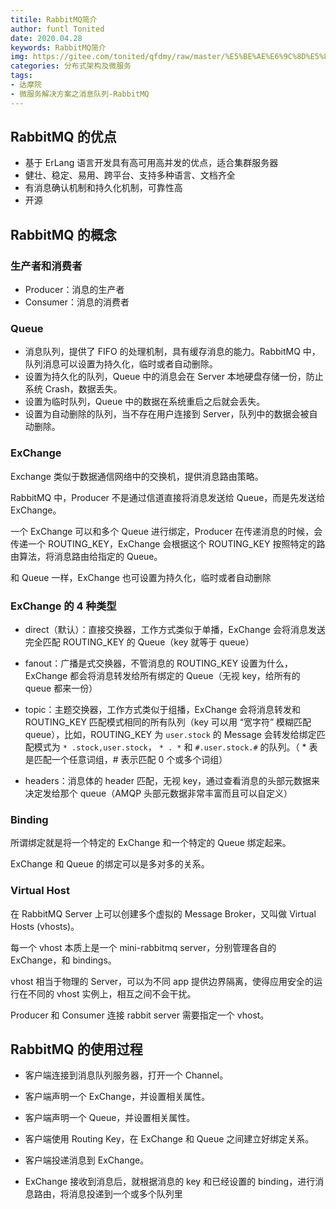 ```yaml
---
titile: RabbitMQ简介
author: funtl Tonited
date: 2020.04.28
keywords: RabbitMQ简介
img: https://gitee.com/tonited/qfdmy/raw/master/%E5%BE%AE%E6%9C%8D%E5%8A%A1%E8%A7%A3%E5%86%B3%E6%96%B9%E6%A1%88%E4%B9%8B%E6%B6%88%E6%81%AF%E9%98%9F%E5%88%97-RabbitMQ/assert/1.%E6%B6%88%E6%81%AF%E9%98%9F%E5%88%97%E7%9A%84%E6%B5%81%E6%B4%BE/FnFPiDNP_o95g91Un5R17tqaUfT_@.webp
categories: 分布式架构及微服务
tags: 
- 达摩院
- 微服务解决方案之消息队列-RabbitMQ
---
```


## RabbitMQ 的优点

- 基于 ErLang 语言开发具有高可用高并发的优点，适合集群服务器
- 健壮、稳定、易用、跨平台、支持多种语言、文档齐全
- 有消息确认机制和持久化机制，可靠性高
- 开源

## RabbitMQ 的概念

### 生产者和消费者

- Producer：消息的生产者
- Consumer：消息的消费者

### Queue

- 消息队列，提供了 FIFO 的处理机制，具有缓存消息的能力。RabbitMQ 中，队列消息可以设置为持久化，临时或者自动删除。
- 设置为持久化的队列，Queue 中的消息会在 Server 本地硬盘存储一份，防止系统 Crash，数据丢失。
- 设置为临时队列，Queue 中的数据在系统重启之后就会丢失。
- 设置为自动删除的队列，当不存在用户连接到 Server，队列中的数据会被自动删除。

### ExChange

Exchange 类似于数据通信网络中的交换机，提供消息路由策略。

RabbitMQ 中，Producer 不是通过信道直接将消息发送给 Queue，而是先发送给 ExChange。

一个 ExChange 可以和多个 Queue 进行绑定，Producer 在传递消息的时候，会传递一个 ROUTING_KEY，ExChange 会根据这个 ROUTING_KEY 按照特定的路由算法，将消息路由给指定的 Queue。

和 Queue 一样，ExChange 也可设置为持久化，临时或者自动删除

### ExChange 的 4 种类型

- direct（默认）：直接交换器，工作方式类似于单播，ExChange 会将消息发送完全匹配 ROUTING_KEY 的 Queue（key 就等于 queue）

- fanout：广播是式交换器，不管消息的 ROUTING_KEY 设置为什么，ExChange 都会将消息转发给所有绑定的 Queue（无视 key，给所有的 queue 都来一份）

- topic：主题交换器，工作方式类似于组播，ExChange 会将消息转发和 ROUTING_KEY 匹配模式相同的所有队列（key 可以用 “宽字符” 模糊匹配 queue），比如，ROUTING_KEY 为 `user.stock` 的 Message 会转发给绑定匹配模式为 `* .stock,user.stock`， `* . *` 和 `#.user.stock.#` 的队列。（ * 表是匹配一个任意词组，# 表示匹配 0 个或多个词组）

- headers：消息体的 header 匹配，无视 key，通过查看消息的头部元数据来决定发给那个 queue（AMQP 头部元数据非常丰富而且可以自定义）

### Binding

所谓绑定就是将一个特定的 ExChange 和一个特定的 Queue 绑定起来。

ExChange 和 Queue 的绑定可以是多对多的关系。

### Virtual Host

在 RabbitMQ Server 上可以创建多个虚拟的 Message Broker，又叫做 Virtual Hosts (vhosts)。

每一个 vhost 本质上是一个 mini-rabbitmq server，分别管理各自的 ExChange，和 bindings。

vhost 相当于物理的 Server，可以为不同 app 提供边界隔离，使得应用安全的运行在不同的 vhost 实例上，相互之间不会干扰。

Producer 和 Consumer 连接 rabbit server 需要指定一个 vhost。

## RabbitMQ 的使用过程

- 客户端连接到消息队列服务器，打开一个 Channel。

- 客户端声明一个 ExChange，并设置相关属性。

- 客户端声明一个 Queue，并设置相关属性。
- 客户端使用 Routing Key，在 ExChange 和 Queue 之间建立好绑定关系。
- 客户端投递消息到 ExChange。
- ExChange 接收到消息后，就根据消息的 key 和已经设置的 binding，进行消息路由，将消息投递到一个或多个队列里

